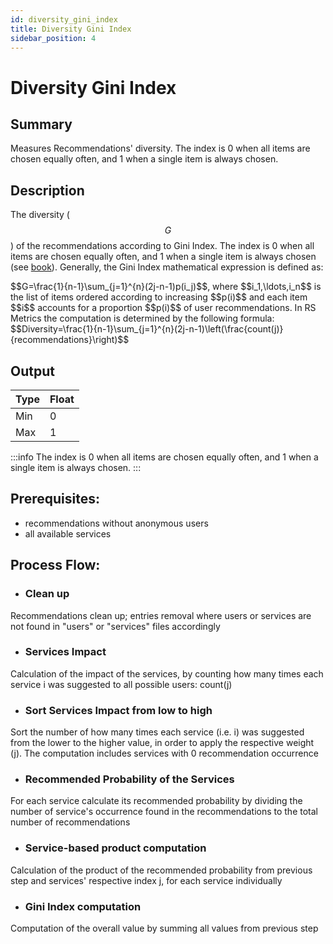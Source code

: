 ```yaml
---
id: diversity_gini_index
title: Diversity Gini Index
sidebar_position: 4
---
```


# Diversity Gini Index

## Summary
Measures Recommendations' diversity. The index is 0 when all items are chosen equally often, and 1 when a single item is always chosen.

## Description
The diversity ($$G$$) of the recommendations according to Gini Index.  The index is 0 when all items are chosen equally often,  and 1 when a single item is always chosen (see [book](https://link.springer.com/10.1007/978-1-4939-7131-2_110158)). Generally, the Gini Index mathematical expression is defined as:
<p> 
    $$G=\frac{1}{n-1}\sum_{j=1}^{n}(2j-n-1)p(i_j)$$, where $$i_1,\ldots,i_n$$ is the list of items ordered according to increasing $$p(i)$$ and each item $$i$$ accounts for a proportion $$p(i)$$ of user recommendations.
In RS Metrics the computation is determined by the following formula:
    $$Diversity=\frac{1}{n-1}\sum_{j=1}^{n}(2j-n-1)\left(\frac{count(j)}{recommendations}\right)$$
</p>

## Output

| Type | Float |
| --- | ----------- |
| Min | 0 |
| Max | 1 |

:::info
The index is 0 when all items are chosen equally often, and 1 when a single item is always chosen.
:::

## Prerequisites:
* recommendations without anonymous users
* all available services

## Process Flow:
* ### Clean up
Recommendations clean up; entries removal where users or services are not found in "users" or "services" files accordingly
* ### Services Impact
Calculation of the impact of the services, by counting how many times each service i was suggested to all possible users: count(j)
* ### Sort Services Impact from low to high
Sort the number of how many times each service (i.e. i) was suggested from the lower to the higher value, in order to apply the respective weight (j). The computation includes services with 0 recommendation occurrence
* ### Recommended Probability of the Services
For each service calculate its recommended probability by dividing the number of service's occurrence found in the recommendations to the total number of recommendations
* ### Service-based product computation
Calculation of the product of the recommended probability from previous step and services' respective index j, for each service individually
* ### Gini Index computation
Computation of the overall value by summing all values from previous step



